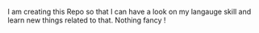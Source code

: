 I am creating this Repo so that I can have a look on my langauge skill and learn new things related to that.
Nothing fancy !
